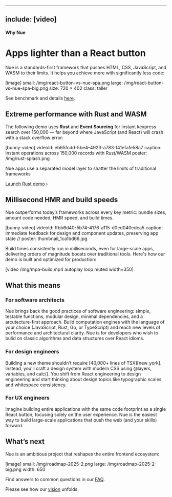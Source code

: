 
---
include: [video]
---

#### Why Nue
# Apps lighter than a React button
Nue is a standards-first framework that pushes HTML, CSS, JavaScript, and WASM to their limits. It helps you achieve more with significantly less code:

[image]
  small: /img/react-button-vs-nue-spa.png
  large: /img/react-button-vs-nue-spa-big.png
  size: 720 × 402
  class: taller

See benchmark and details [here](react-button-vs-nue.html).


## Extreme performance with Rust and WASM
The following demo uses **Rust** and **Event Sourcing** for instant keypress search over 150,000 — far beyond where JavaScript (and React) will crash with a stack overflow error:

[bunny-video]
  videoId: eb65fcdd-5be4-4923-a783-f41efafe58a7
  caption: Instant operations across 150,000 records with Rust/WASM
  poster: /img/rust-splash.png


Nue apps use a separated model layer to shatter the limits of traditional frameworks

[Launch Rust demo ›](https://mpa.nuejs.org/app/?rust)



## Millisecond HMR and build speeds
Nue outperforms today’s frameworks across every key metric: bundle sizes, amount code needed, HMR speed, and build times.

[bunny-video]
  videoId: ffbb6d40-5b74-4176-a115-d0ed040edca5
  caption: Immediate feedback for design and component updates, preserving app state
  // poster: thumbnail_1ca1bd66.jpg

Build times consistently run in milliseconds, even for large-scale apps, delivering orders of magnitude boosts over traditional tools. Here's how our demo is built and optimized for production:

[video /img/mpa-build.mp4 autoplay loop muted width=350]



## What this means

### For software architects
Nue brings back the good practices of software engineering: simple, testable functions, modular design, minimal dependencies, and a arcutecture-first approach. Build computation engines with the language of your choice (JavaScript, Rust, Go, or TypeScript) and reach new levels of performance and architectural clarity. Nue is for developers who wish to bulid on classic algorithms and data structures over React idioms.

### For design engineers
Building a new theme shouldn’t require [40,000+ lines of TSX][new_york]. Instead, you’ll craft a design system with modern CSS using @layers, variables, and calc(). You shift from React engineering to design engineering and start thinking about design topics like typographic scales and whitespace consistency.

### For UX engineers
Imagine building entire applications with the same code footprint as a single React button, focusing solely on the user experience. Nue is the easiest way to build large-scale applications that push the web (and your skills) forward.


## What’s next
Nue is an ambitious project that reshapes the entire frontend ecosystem:

[image]
  small: /img/roadmap-2025-2.png
  large: /img/roadmap-2025-2-big.png
  width: 650

Find answers to common questions in our [FAQ](faq.html).

Please see how our [vision](/vision/) unfolds.

